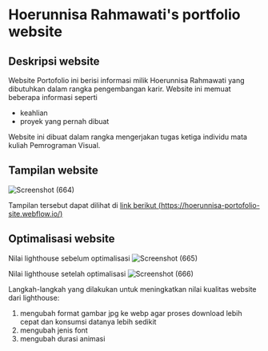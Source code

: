 # Hoerunnisa Rahmawati's portfolio website

## Deskripsi website

Website Portofolio ini berisi informasi milik Hoerunnisa Rahmawati yang dibutuhkan dalam rangka pengembangan karir. Website ini memuat beberapa informasi seperti
- keahlian
- proyek yang pernah dibuat

Website ini dibuat dalam rangka mengerjakan tugas ketiga individu mata kuliah Pemrograman Visual.

## Tampilan website

![Screenshot (664)](https://github.com/HoerunnisaRahmawati/template-tugas-ketiga-pemvis/assets/132890652/f8494837-b287-44f2-8421-a8edab2a9bf4)

Tampilan tersebut dapat dilihat di [link berikut (https://hoerunnisa-portofolio-site.webflow.io/)](https://hoerunnisa-portofolio-site.webflow.io/)

## Optimalisasi website

Nilai lighthouse sebelum optimalisasi
![Screenshot (665)](https://github.com/HoerunnisaRahmawati/template-tugas-ketiga-pemvis/assets/132890652/dfe15ade-c960-48ed-a096-e35bf6dabcba)

Nilai lighthouse setelah optimalisasi
![Screenshot (666)](https://github.com/HoerunnisaRahmawati/template-tugas-ketiga-pemvis/assets/132890652/433a940c-1679-4b63-9ea3-1c634153f332)

Langkah-langkah yang dilakukan untuk meningkatkan nilai kualitas website dari lighthouse:
1. mengubah format gambar jpg ke webp agar proses download lebih cepat dan konsumsi datanya lebih sedikit
1. mengubah jenis font
1. mengubah durasi animasi
